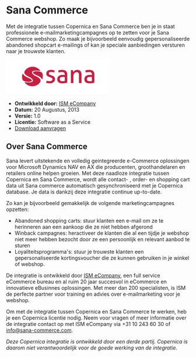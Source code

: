 # Sana Commerce

Met de integratie tussen Copernica en Sana Commerce ben je in staat
professionele e-mailmarketingcampagnes op te zetten voor je Sana
Commerce webshop. Zo maak je bijvoorbeeld eenvoudig gepersonaliseerde
abandoned shopcart e-mailings of kan je speciale aanbiedingen versturen
naar je trouwste klanten.

![Sana Commerce](../images/sana-logo.png)

-   **Ontwikkeld door:** [ISM
    eCompany](http://www.ism.nl "ISM eCompany")
-   **Datum:** 20 Augustus, 2013
-   **Versie:** 1.0
-   **Licentie:** Software as a Service
-   [Download
    aanvragen](mailto:info@sana-commerce.com?subject=Aanvraag%20download%20Sana%20Commerce%20integratie "Download aanvragen")

Over Sana Commerce
------------------

Sana levert uitstekende en volledig geintegreerde e-Commerce oplossingen
voor Microsoft Dynamics NAV en AX die producenten, groothandelaren en
retailers online helpen groeien. Met deze naadloze integratie tussen
Copernica en Sana Commerce, wordt alle contact- , order- en shopping
cart data uit Sana commerce automatisch gesynchroniseerd met je
Copernica database. Je data is dankzij deze integratie continue
up-to-date.

Zo kan je bijvoorbeeld gemakkelijk de volgende marketingcampagnes
opzetten:

-   Abandoned shopping carts: stuur klanten een e-mail om ze te
    herinneren aan een aankoop die ze niet hebben afgerond
-   Winback campagnes: heractiveer de klanten die al een tijdje je
    webshop niet meer hebben bezocht door ze een persoonlijk en relevant
    aanbod te sturen
-   Loyaliteitsprogramma's: stuur je trouwste klanten een
    gepersonaliseerde kortingsvoucher die ze kunnen gebruiken in je
    winkel of webshop.

De integratie is ontwikkeld door [ISM eCompany](http://www.ism.nl), een
full service eCommerce bureau en al ruim 20 jaar succesvol in eCommerce
en innovatieve eBusinnes oplossingen. Met meer dan 200 specialisten, is
ISM de perfecte partner voor training en advies over e-mailmarketing
voor je webshop.

Om met de integratie tussen Copernica en Sana Commerce te werken, heb je
een Copernica licentie nodig. Neem voor vragen of meer informatie over
de integratie contact op met ISM eCompany via +31 10 243 60 30 of
[info@sana-commerce.com](mailto:info@sana-commerce.com).

*Deze Copernica integratie is ontwikkeld door een derde partij.
Copernica is daarom niet verantwoordelijk voor de goede werking van de
integratie.*
